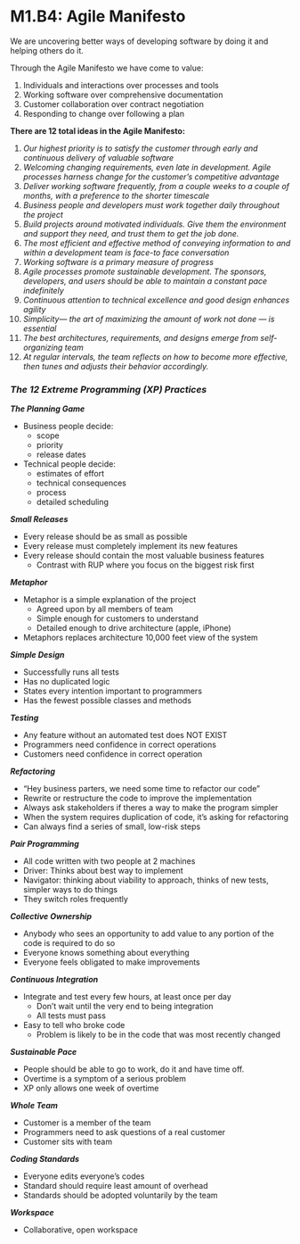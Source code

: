 # M1.B4: Agile Manifesto

We are uncovering better ways of developing software by doing it and helping others do it.

Through the Agile Manifesto we have come to value:

1. Individuals and interactions over processes and tools
2. Working software over comprehensive documentation
3. Customer collaboration over contract negotiation
4. Responding to change over following a plan

**There are 12 total ideas in the Agile Manifesto:**

1. *Our highest priority is to satisfy the customer through early and continuous delivery of valuable software*
2. *Welcoming changing requirements, even late in development. Agile processes harness change for the customer’s competitive advantage*
3. *Deliver working software frequently, from a couple weeks to a couple of months, with a preference to the shorter timescale*
4. *Business people and developers must work together daily throughout the project*
5. *Build projects around motivated individuals. Give them the environment and support they need, and trust them to get the job done.*
6. *The most efficient and effective method of conveying information to and within a development team is face-to face conversation*
7. *Working software is a primary measure of progress*
8. *Agile processes promote sustainable development. The sponsors, developers, and users should be able to maintain a constant pace indefinitely*
9. *Continuous attention to technical excellence and good design enhances agility*
10. *Simplicity— the art of maximizing the amount of work not done — is essential*
11. *The best architectures, requirements, and designs emerge from self-organizing team*
12. *At regular intervals, the team reflects on how to become more effective, then tunes and adjusts their behavior accordingly.*

### ***The 12 Extreme Programming (XP) Practices***

***The Planning Game***

- Business people decide:
    - scope
    - priority
    - release dates
- Technical people decide:
    - estimates of effort
    - technical consequences
    - process
    - detailed scheduling

***Small Releases***

- Every release should be as small as possible
- Every release must completely implement its new features
- Every release should contain the most valuable business features
    - Contrast with RUP where you focus on the biggest risk first

***Metaphor***

- Metaphor is a simple explanation of the project
    - Agreed upon by all members of team
    - Simple enough for customers to understand
    - Detailed enough to drive architecture (apple, iPhone)
- Metaphors replaces architecture 10,000 feet view of the system

***Simple Design***

- Successfully runs all tests
- Has no duplicated logic
- States every intention important to programmers
- Has the fewest possible classes and methods

***Testing***

- Any feature without an automated test does NOT EXIST
- Programmers need confidence in correct operations
- Customers need confidence in correct operation

***Refactoring***

- “Hey business parters, we need some time to refactor our code”
- Rewrite or restructure the code to improve the implementation
- Always ask stakeholders if theres a way to make the program simpler
- When the system requires duplication of code, it’s asking for refactoring
- Can always find a series of small, low-risk steps

***Pair Programming***

- All code written with two people at 2 machines
- Driver: Thinks about best way to implement
- Navigator: thinking about viability to approach, thinks of new tests, simpler ways to do things
- They switch roles frequently

***Collective Ownership***

- Anybody who sees an opportunity to add value to any portion of the code is required to do so
- Everyone knows something about everything
- Everyone feels obligated to make improvements

***Continuous Integration***

- Integrate and test every few hours, at least once per day
    - Don’t wait until the very end to being integration
    - All tests must pass
- Easy to tell who broke code
    - Problem is likely to be in the code that was most recently changed

***Sustainable Pace***

- People should be able to go to work, do it and have time off.
- Overtime is a symptom of a serious problem
- XP only allows one week of overtime

***Whole Team***

- Customer is a member of the team
- Programmers need to ask questions of a real customer
- Customer sits with team

***Coding Standards***

- Everyone edits everyone’s codes
- Standard should require least amount of overhead
- Standards should be adopted voluntarily by the team

***Workspace***

- Collaborative, open workspace